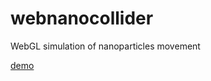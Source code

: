 webnanocollider
===============

WebGL simulation of nanoparticles movement

[demo](http://ewgenius.github.io/webnanocollider)
